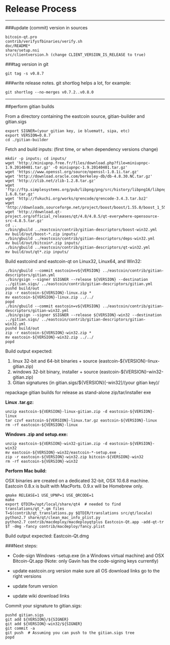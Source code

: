 Release Process
====================

* * *

###update (commit) version in sources


	bitcoin-qt.pro
	contrib/verifysfbinaries/verify.sh
	doc/README*
	share/setup.nsi
	src/clientversion.h (change CLIENT_VERSION_IS_RELEASE to true)

###tag version in git

	git tag -s v0.8.7

###write release notes. git shortlog helps a lot, for example:

	git shortlog --no-merges v0.7.2..v0.8.0

* * *

##perform gitian builds

 From a directory containing the eastcoin source, gitian-builder and gitian.sigs
  
	export SIGNER=(your gitian key, ie bluematt, sipa, etc)
	export VERSION=0.8.7
	cd ./gitian-builder

 Fetch and build inputs: (first time, or when dependency versions change)

	mkdir -p inputs; cd inputs/
	wget 'http://miniupnp.free.fr/files/download.php?file=miniupnpc-1.9.20140401.tar.gz' -O miniupnpc-1.9.20140401.tar.gz'
	wget 'https://www.openssl.org/source/openssl-1.0.1i.tar.gz'
	wget 'http://download.oracle.com/berkeley-db/db-4.8.30.NC.tar.gz'
	wget 'http://zlib.net/zlib-1.2.8.tar.gz'
	wget 'ftp://ftp.simplesystems.org/pub/libpng/png/src/history/libpng16/libpng-1.6.8.tar.gz'
	wget 'http://fukuchi.org/works/qrencode/qrencode-3.4.3.tar.bz2'
	wget 'http://downloads.sourceforge.net/project/boost/boost/1.55.0/boost_1_55_0.tar.bz2'
	wget 'http://download.qt-project.org/official_releases/qt/4.8/4.8.5/qt-everywhere-opensource-src-4.8.5.tar.gz'
	cd ..
	./bin/gbuild ../eastcoin/contrib/gitian-descriptors/boost-win32.yml
	mv build/out/boost-*.zip inputs/
	./bin/gbuild ../eastcoin/contrib/gitian-descriptors/deps-win32.yml
	mv build/out/bitcoin*.zip inputs/
	./bin/gbuild ../eastcoin/contrib/gitian-descriptors/qt-win32.yml
	mv build/out/qt*.zip inputs/

 Build eastcoind and eastcoin-qt on Linux32, Linux64, and Win32:
  
	./bin/gbuild --commit eastcoin=v${VERSION} ../eastcoin/contrib/gitian-descriptors/gitian.yml
	./bin/gsign --signer $SIGNER --release ${VERSION} --destination ../gitian.sigs/ ../eastcoin/contrib/gitian-descriptors/gitian.yml
	pushd build/out
	zip -r eastcoin-${VERSION}-linux.zip *
	mv eastcoin-${VERSION}-linux.zip ../../
	popd
	./bin/gbuild --commit eastcoin=v${VERSION} ../eastcoin/contrib/gitian-descriptors/gitian-win32.yml
	./bin/gsign --signer $SIGNER --release ${VERSION}-win32 --destination ../gitian.sigs/ ../eastcoin/contrib/gitian-descriptors/gitian-win32.yml
	pushd build/out
	zip -r eastcoin-${VERSION}-win32.zip *
	mv eastcoin-${VERSION}-win32.zip ../../
	popd

  Build output expected:

  1. linux 32-bit and 64-bit binaries + source (eastcoin-${VERSION}-linux-gitian.zip)
  2. windows 32-bit binary, installer + source (eastcoin-${VERSION}-win32-gitian.zip)
  3. Gitian signatures (in gitian.sigs/${VERSION}[-win32]/(your gitian key)/

repackage gitian builds for release as stand-alone zip/tar/installer exe

**Linux .tar.gz:**

	unzip eastcoin-${VERSION}-linux-gitian.zip -d eastcoin-${VERSION}-linux
	tar czvf eastcoin-${VERSION}-linux.tar.gz eastcoin-${VERSION}-linux
	rm -rf eastcoin-${VERSION}-linux

**Windows .zip and setup.exe:**

	unzip eastcoin-${VERSION}-win32-gitian.zip -d eastcoin-${VERSION}-win32
	mv eastcoin-${VERSION}-win32/eastcoin-*-setup.exe .
	zip -r eastcoin-${VERSION}-win32.zip bitcoin-${VERSION}-win32
	rm -rf eastcoin-${VERSION}-win32

**Perform Mac build:**

  OSX binaries are created on a dedicated 32-bit, OSX 10.6.8 machine.
  Eastcoin 0.8.x is built with MacPorts.  0.9.x will be Homebrew only.

	qmake RELEASE=1 USE_UPNP=1 USE_QRCODE=1
	make
	export QTDIR=/opt/local/share/qt4  # needed to find translations/qt_*.qm files
	T=$(contrib/qt_translations.py $QTDIR/translations src/qt/locale)
	python2.7 share/qt/clean_mac_info_plist.py
	python2.7 contrib/macdeploy/macdeployqtplus Eastcoin-Qt.app -add-qt-tr $T -dmg -fancy contrib/macdeploy/fancy.plist

 Build output expected: Eastcoin-Qt.dmg

###Next steps:

* Code-sign Windows -setup.exe (in a Windows virtual machine) and
  OSX Bitcoin-Qt.app (Note: only Gavin has the code-signing keys currently)

* update eastcoin.org version
  make sure all OS download links go to the right versions

* update forum version

* update wiki download links

Commit your signature to gitian.sigs:

	pushd gitian.sigs
	git add ${VERSION}/${SIGNER}
	git add ${VERSION}-win32/${SIGNER}
	git commit -a
	git push  # Assuming you can push to the gitian.sigs tree
	popd

